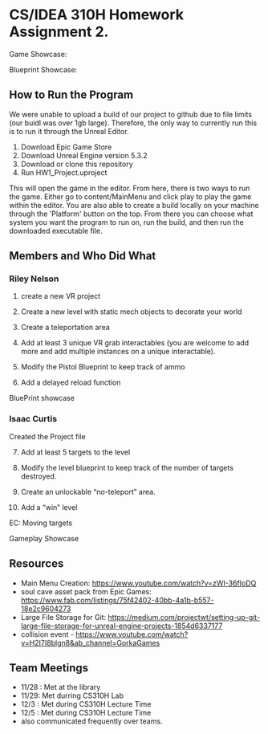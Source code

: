 # CS/IDEA 310H Homework Assignment 2.

Game Showcase:

Blueprint Showcase: 

## How to Run the Program

We were unable to upload a build of our project to github due to file limits (our buidl was over 1gb large). Therefore, the only way to currently run this is to run it through the Unreal Editor.

1. Download Epic Game Store
2. Download Unreal Engine version 5.3.2
3. Download or clone this repository
4. Run HW1_Project.uproject

This will open the game in the editor. From here, there is two ways to run the game. Either go to content/MainMenu and click play to play the game within the editor. You are also able to create a build locally on your machine through the 'Platform' button on the top. From there you can choose what system you want the program to run on, run the build, and then run the downloaded executable file.

## Members and Who Did What

### Riley Nelson
1. create a new VR project

2. Create a new level with static mech objects to decorate your world

3. Create a teleportation area

4. Add at least 3 unique VR grab interactables (you are welcome to add more and add multiple instances on a unique interactable).

5. Modify the Pistol Blueprint to keep track of ammo

6.  Add a delayed reload function

BluePrint showcase


### Isaac Curtis
Created the Project file

7. Add at least 5 targets to the level

8. Modify the level blueprint to keep track of the number of targets destroyed.

9. Create an unlockable “no-teleport” area.

10. Add a “win” level 

EC: Moving targets

Gameplay Showcase

## Resources

* Main Menu Creation: https://www.youtube.com/watch?v=zWI-36fIoDQ 
* soul cave asset pack from Epic Games: https://www.fab.com/listings/75f42402-40bb-4a1b-b557-18e2c9604273
* Large File Storage for Git: https://medium.com/projectwt/setting-up-git-large-file-storage-for-unreal-engine-projects-1854d6337177
* collision event - https://www.youtube.com/watch?v=H2I7I8blgn8&ab_channel=GorkaGames

## Team Meetings

* 11/28 : Met at the library
* 11/29: Met durring CS310H Lab
* 12/3 : Met during CS310H Lecture Time
* 12/5 : Met during CS310H Lecture Time
* also communicated frequently over teams. 


